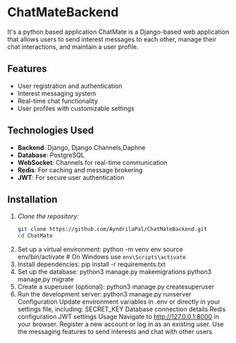 # ChatMateBackend
It's a python based application
ChatMate is a Django-based web application that allows users to send interest messages to each other, manage their chat interactions, and maintain a user profile. 
## Features
- User registration and authentication
- Interest messaging system
- Real-time chat functionality
- User profiles with customizable settings
 ## Technologies Used

- **Backend**: Django, Django Channels,Daphne
- **Database**: PostgreSQL 
- **WebSocket**: Channels for real-time communication
- **Redis**: For caching and message brokering
- **JWT**: For secure user authentication

## Installation

1. *Clone the repository:*
   ```bash
   git clone https://github.com/AyndrilaPal/ChatMateBackend.git
   cd ChatMate
2. Set up a virtual environment:
    python -m venv env
source env/bin/activate  # On Windows use `env\Scripts\activate`
3. Install dependencies:
   pip install -r requirements.txt
4. Set up the database:
   python3 manage.py makemigrations
   python3 manage.py migrate
6. Create a superuser (optional):
   python3 manage.py createsuperuser
7. Run the development server:
   python3 manage.py runserver
Configuration
  Update environment variables in .env or directly in your settings file, including:
  SECRET_KEY
  Database connection details
  Redis configuration
  JWT settings
Usage
  Navigate to http://127.0.0.1:8000 in your browser.
  Register a new account or log in as an existing user.
  Use the messaging features to send interests and chat with other users.   
   
